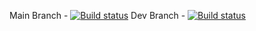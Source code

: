 Main Branch - [![Build status](https://build.appcenter.ms/v0.1/apps/e5e7b537-85dc-4210-bd5a-649fe283f76b/branches/main/badge)](https://appcenter.ms)
Dev Branch - [![Build status](https://build.appcenter.ms/v0.1/apps/e5e7b537-85dc-4210-bd5a-649fe283f76b/branches/dev/badge)](https://appcenter.ms)
